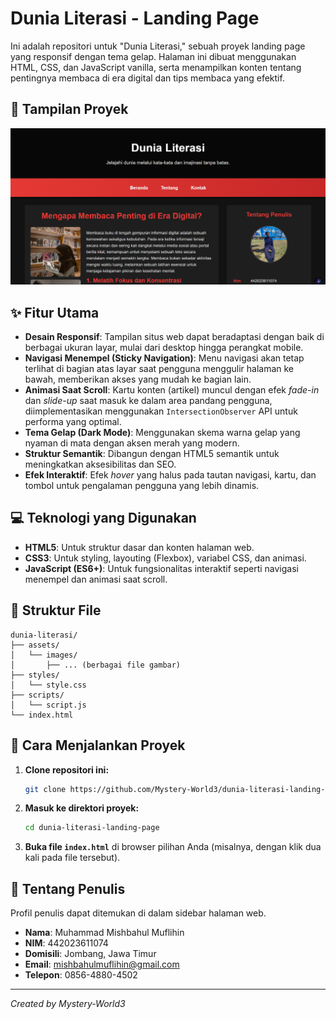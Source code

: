 # Dunia Literasi - Landing Page

Ini adalah repositori untuk "Dunia Literasi," sebuah proyek landing page yang responsif dengan tema gelap. Halaman ini dibuat menggunakan HTML, CSS, dan JavaScript vanilla, serta menampilkan konten tentang pentingnya membaca di era digital dan tips membaca yang efektif.

## 📸 Tampilan Proyek

![Screenshot Dunia Literasi](assets/images/screenshot.png) 

## ✨ Fitur Utama

- **Desain Responsif**: Tampilan situs web dapat beradaptasi dengan baik di berbagai ukuran layar, mulai dari desktop hingga perangkat mobile.
- **Navigasi Menempel (Sticky Navigation)**: Menu navigasi akan tetap terlihat di bagian atas layar saat pengguna menggulir halaman ke bawah, memberikan akses yang mudah ke bagian lain.
- **Animasi Saat Scroll**: Kartu konten (artikel) muncul dengan efek *fade-in* dan *slide-up* saat masuk ke dalam area pandang pengguna, diimplementasikan menggunakan `IntersectionObserver` API untuk performa yang optimal.
- **Tema Gelap (Dark Mode)**: Menggunakan skema warna gelap yang nyaman di mata dengan aksen merah yang modern.
- **Struktur Semantik**: Dibangun dengan HTML5 semantik untuk meningkatkan aksesibilitas dan SEO.
- **Efek Interaktif**: Efek *hover* yang halus pada tautan navigasi, kartu, dan tombol untuk pengalaman pengguna yang lebih dinamis.

## 💻 Teknologi yang Digunakan

- **HTML5**: Untuk struktur dasar dan konten halaman web.
- **CSS3**: Untuk styling, layouting (Flexbox), variabel CSS, dan animasi.
- **JavaScript (ES6+)**: Untuk fungsionalitas interaktif seperti navigasi menempel dan animasi saat scroll.

## 📁 Struktur File

```
dunia-literasi/
├── assets/
│   └── images/
│       ├── ... (berbagai file gambar)
├── styles/
│   └── style.css
├── scripts/
│   └── script.js
└── index.html
```

## 🚀 Cara Menjalankan Proyek

1.  **Clone repositori ini:**
    ```bash
    git clone https://github.com/Mystery-World3/dunia-literasi-landing-page.git
    ```

2.  **Masuk ke direktori proyek:**
    ```bash
    cd dunia-literasi-landing-page
    ```

3.  **Buka file `index.html`** di browser pilihan Anda (misalnya, dengan klik dua kali pada file tersebut).

## 👤 Tentang Penulis

Profil penulis dapat ditemukan di dalam sidebar halaman web.

- **Nama**: Muhammad Mishbahul Muflihin
- **NIM**: 442023611074
- **Domisili**: Jombang, Jawa Timur
- **Email**: mishbahulmuflihin@gmail.com
- **Telepon**: 0856-4880-4502

---

*Created by Mystery-World3*
